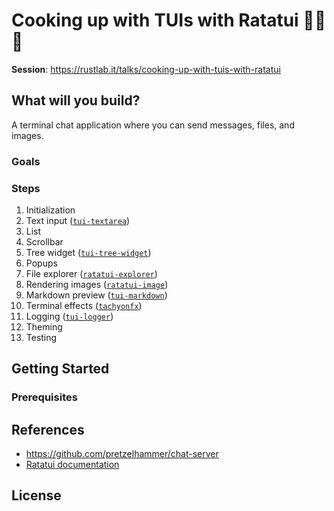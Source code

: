 # Cooking up with TUIs with Ratatui 👨‍🍳🐀

**Session**: <https://rustlab.it/talks/cooking-up-with-tuis-with-ratatui>

## What will you build?

A terminal chat application where you can send messages, files, and images.

### Goals

### Steps

1. Initialization
2. Text input ([`tui-textarea`](https://github.com/rhysd/tui-textarea))
3. List
4. Scrollbar
5. Tree widget ([`tui-tree-widget`](https://github.com/EdJoPaTo/tui-rs-tree-widget))
6. Popups
7. File explorer ([`ratatui-explorer`](https://github.com/tatounee/ratatui-explorer))
8. Rendering images ([`ratatui-image`](https://crates.io/crates/ratatui-image))
9. Markdown preview ([`tui-markdown`](https://github.com/joshka/tui-markdown))
10. Terminal effects ([`tachyonfx`](https://github.com/junkdog/tachyonfx))
11. Logging ([`tui-logger`](https://github.com/gin66/tui-logger))
12. Theming
13. Testing

## Getting Started

### Prerequisites

## References

- https://github.com/pretzelhammer/chat-server
- [Ratatui documentation](https://ratatui.rs/)

## License
